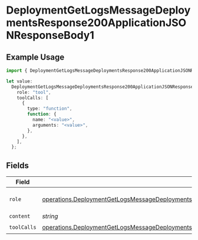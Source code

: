 # DeploymentGetLogsMessageDeploymentsResponse200ApplicationJSONResponseBody1

## Example Usage

```typescript
import { DeploymentGetLogsMessageDeploymentsResponse200ApplicationJSONResponseBody1 } from "@orq-ai/node/models/operations";

let value:
  DeploymentGetLogsMessageDeploymentsResponse200ApplicationJSONResponseBody1 = {
    role: "tool",
    toolCalls: [
      {
        type: "function",
        function: {
          name: "<value>",
          arguments: "<value>",
        },
      },
    ],
  };
```

## Fields

| Field                                                                                                                                                                                                                                            | Type                                                                                                                                                                                                                                             | Required                                                                                                                                                                                                                                         | Description                                                                                                                                                                                                                                      |
| ------------------------------------------------------------------------------------------------------------------------------------------------------------------------------------------------------------------------------------------------ | ------------------------------------------------------------------------------------------------------------------------------------------------------------------------------------------------------------------------------------------------ | ------------------------------------------------------------------------------------------------------------------------------------------------------------------------------------------------------------------------------------------------ | ------------------------------------------------------------------------------------------------------------------------------------------------------------------------------------------------------------------------------------------------ |
| `role`                                                                                                                                                                                                                                           | [operations.DeploymentGetLogsMessageDeploymentsResponse200ApplicationJSONResponseBodyData4Evals7WorkflowRunRole](../../models/operations/deploymentgetlogsmessagedeploymentsresponse200applicationjsonresponsebodydata4evals7workflowrunrole.md) | :heavy_check_mark:                                                                                                                                                                                                                               | The role of the prompt message                                                                                                                                                                                                                   |
| `content`                                                                                                                                                                                                                                        | *string*                                                                                                                                                                                                                                         | :heavy_minus_sign:                                                                                                                                                                                                                               | N/A                                                                                                                                                                                                                                              |
| `toolCalls`                                                                                                                                                                                                                                      | [operations.DeploymentGetLogsMessageDeploymentsResponse200ApplicationJSONResponseBodyToolCalls](../../models/operations/deploymentgetlogsmessagedeploymentsresponse200applicationjsonresponsebodytoolcalls.md)[]                                 | :heavy_check_mark:                                                                                                                                                                                                                               | N/A                                                                                                                                                                                                                                              |
